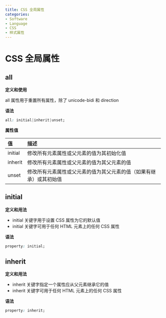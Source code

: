 ```yaml
---
title: CSS 全局属性
categories:
- Software
- Language
- CSS
- 样式属性
---
```

# CSS 全局属性

## all

**定义和使用**

all 属性用于重置所有属性，除了 unicode-bidi 和 direction

**语法**

```css
all: initial|inherit|unset;
```

**属性值**

| 值      | 描述                                                         |
| :------ | :----------------------------------------------------------- |
| initial | 修改所有元素属性或父元素的值为其初始化值                     |
| inherit | 修改所有元素属性或父元素的值为其父元素的值                   |
| unset   | 修改所有元素属性或父元素的值为其父元素的值（如果有继承）或其初始值 |

## initial

**定义和用法**

- initial 关键字用于设置 CSS 属性为它的默认值
- initial 关键字可用于任何 HTML 元素上的任何 CSS 属性

**语法**

```css
property: initial;
```

##  inherit

**定义和用法**

- inherit 关键字指定一个属性应从父元素继承它的值
- inherit 关键字可用于任何 HTML 元素上的任何 CSS 属性

**语法**

```css
property: inherit;
```



